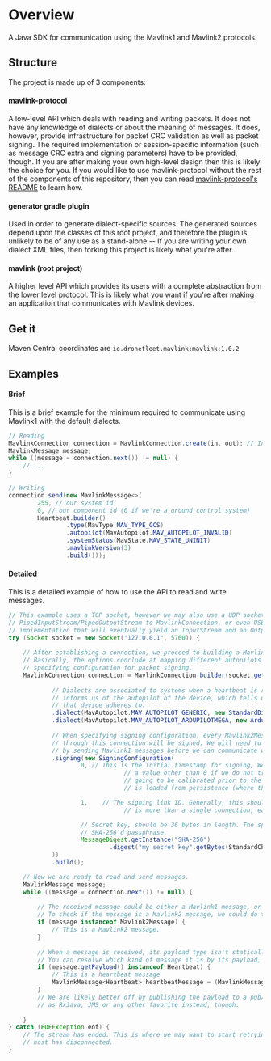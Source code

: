 # Overview
A Java SDK for communication using the Mavlink1 and Mavlink2 protocols.

## Structure

The project is made up of 3 components:
#### mavlink-protocol
A low-level API which deals with reading and writing packets. It does not have any
knowledge of dialects or about the meaning of messages. It does, however, provide infrastructure
for packet CRC validation as well as packet signing. The required implementation or 
session-specific information (such as message CRC extra and signing parameters) have to be 
provided, though. If you are after making your own high-level design then this is likely the 
choice for you. If you would like to use mavlink-protocol without the rest of the components of 
this repository, then you can read [mavlink-protocol's README](https://github.com/dronefleet/mavlink/tree/master/mavlink-protocol)
to learn how.

#### generator gradle plugin
Used in order to generate dialect-specific sources. The generated sources depend upon the
classes of this root project, and therefore the plugin is unlikely to be of any use as a 
stand-alone -- If you are writing your own dialect XML files, then forking this project
is likely what you're after.

#### mavlink (root project)
A higher level API which provides its users with a complete abstraction from the lower level 
protocol. This is likely what you want if you're after making an application that communicates
with Mavlink devices.

## Get it

Maven Central coordinates are `io.dronefleet.mavlink:mavlink:1.0.2`

## Examples

#### Brief
This is a brief example for the minimum required to communicate using Mavlink1 with the
default dialects.

```java
// Reading
MavlinkConnection connection = MavlinkConnection.create(in, out); // InputStream, OutputStream
MavlinkMessage message;
while ((message = connection.next()) != null) {
    // ...
}

// Writing
connection.send(new MavlinkMessage<>(
        255, // our system id
        0, // our component id (0 if we're a ground control system)
        Heartbeat.builder()
                .type(MavType.MAV_TYPE_GCS)
                .autopilot(MavAutopilot.MAV_AUTOPILOT_INVALID)
                .systemStatus(MavState.MAV_STATE_UNINIT)
                .mavlinkVersion(3)
                .build()));

```

#### Detailed
This is a detailed example of how to use the API to read and write messages.
```java
// This example uses a TCP socket, however we may also use a UDP socket by injecting
// PipedInputStream/PipedOutputStream to MavlinkConnection, or even USB by using any
// implementation that will eventually yield an InputStream and an OutputStream.
try (Socket socket = new Socket("127.0.0.1", 5760)) {
    
    // After establishing a connection, we proceed to building a MavlinkConnection instance.
    // Basically, the options conclude at mapping different autopilots to dialects, and
    // specifying configuration for packet signing.
    MavlinkConnection connection = MavlinkConnection.builder(socket.getInputStream(), socket.getOutputStream())
            
            // Dialects are associated to systems when a heartbeat is received. The heartbeat
            // informs us of the autopilot of the device, which tells us which dialect
            // that device adheres to.
            .dialect(MavAutopilot.MAV_AUTOPILOT_GENERIC, new StandardDialect())
            .dialect(MavAutopilot.MAV_AUTOPILOT_ARDUPILOTMEGA, new ArdupilotmegaDialect())
            
            // When specifying signing configuration, every Mavlink2Message that is send
            // through this connection will be signed. We will need to setup signing
            // by sending Mavlink1 messages before we can communicate with Mavlink2 messages.
            .signing(new SigningConfiguration(
                    0, // This is the initial timestamp for signing, We should only specify
                                // a value other than 0 if we do not trust that our system's clock is
                                // going to be calibrated prior to the connection. Generally, this value
                                // is loaded from persistence (where the last signature timestamp is stored)

                    1,    // The signing link ID. Generally, this should be connection-bound. So if there
                                // is more than a single connection, each of them has to have a different value.

                    // Secret key, should be 36 bytes in length. The specification recommends using a
                    // SHA-256'd passphrase.
                    MessageDigest.getInstance("SHA-256")
                            .digest("my secret key".getBytes(StandardCharsets.UTF_8))
            ))
            .build();

    // Now we are ready to read and send messages.
    MavlinkMessage message;
    while ((message = connection.next()) != null) {
        
        // The received message could be either a Mavlink1 message, or a Mavlink2 message.
        // To check if the message is a Mavlink2 message, we could do the following:
        if (message instanceof Mavlink2Message) {
            // This is a Mavlink2 message.
        }
        
        // When a message is received, its payload type isn't statically available.
        // You can resolve which kind of message it is by its payload, like so:
        if (message.getPayload() instanceof Heartbeat) {
            // This is a heartbeat message
            MavlinkMessage<Heartbeat> heartbeatMessage = (MavlinkMessage<Heartbeat>)message;
        }
        // We are likely better off by publishing the payload to a pub/sub mechanism such 
        // as RxJava, JMS or any other favorite instead, though.
        
    }
} catch (EOFException eof) {
    // The stream has ended. This is where we may want to start retrying or reporting that the
    // host has disconnected.
}
```